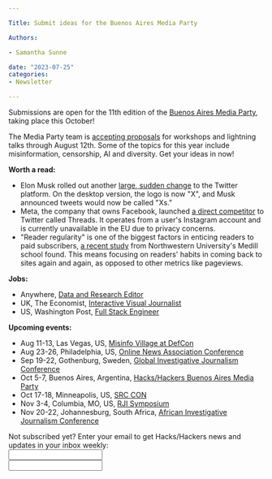 ```yaml
---

Title: Submit ideas for the Buenos Aires Media Party

Authors: 

- Samantha Sunne

date: "2023-07-25" 
categories: 
- Newsletter 

---
```


Submissions are open for the 11th edition of the [Buenos Aires Media Party](https://mediaparty.org/), taking place this October!

The Media Party team is [accepting proposals](https://mediaparty.org/) for workshops and lightning talks through August 12th. Some of the topics for this year include misinformation, censorship, AI and diversity. Get your ideas in now!

**Worth a read:**



* Elon Musk rolled out another [large, sudden change](https://thegrio.com/2023/07/24/x-logo-replaces-twitters-blue-bird-so-we-re-x-instead-of-retweet/) to the Twitter platform. On the desktop version, the logo is now "X", and Musk announced tweets would now be called "Xs."
* Meta, the company that owns Facebook, launched [a direct competitor](https://techcrunch.com/2023/07/17/what-is-instagrams-threads-app-all-your-questions-answered/) to Twitter called Threads. It operates from a user's Instagram account and is currently unavailable in the EU due to privacy concerns. 
* "Reader regularity" is one of the biggest factors in enticing readers to paid subscribers, [a recent study](https://www.poynter.org/business-work/2023/news-organization-pageviews-time-spent-wrong-metrics/) from Northwestern University's Medill school found. This means focusing on readers' habits in coming back to sites again and again, as opposed to other metrics like pageviews.

**Jobs:**



* Anywhere, [Data and Research Editor](https://www.icij.org/about/work-with-us/#data-ed)
* UK, The Economist, [Interactive Visual Journalist](https://infographics.economist.com/2023/job-interactive-visual-journalist-mat-cover/)
* US, Washington Post, [Full Stack Engineer](https://washpost.wd5.myworkdayjobs.com/washingtonpostcareers/job/DC-Washington-TWP-Headquarters/Senior-Full-Stack-Engineer--Elections_JR-90274427)

**Upcoming events:**



* Aug 11-13, Las Vegas, US, [Misinfo Village at DefCon](https://www.misinfovillage.org/)
* Aug 23-26, Philadelphia, US, [Online News Association Conference](https://ona23.journalists.org/)
* Sep 19-22, Gothenburg, Sweden, [Global Investigative Journalism Conference](https://gijc2023.org/)
* Oct 5-7, Buenos Aires, Argentina, [Hacks/Hackers Buenos Aires Media Party](https://mediaparty.org/)
* Oct 17-18, Minneapolis, US, [SRC CON](https://2023.srccon.org/)
* Nov 3-4, Columbia, MO, US, [RJI Symposium](https://rji.submittable.com/submit/254162/rji-symposium-in-service-to-our-communities)
* Nov 20-22, Johannesburg, South Africa, [African Investigative Journalism Conference](https://aijc.africa/)

<div id="mc_embed_signup"><form id="mc-embedded-subscribe-form" class="validate" action="//hackshackers.us1.list-manage.com/subscribe/post?u=c56f2e53d5ed6ef87f8aaa75c&amp;id=fb2bc6f10b" method="post" name="mc-embedded-subscribe-form" novalidate="" target="_blank">

<div id="mc_embed_signup_scroll">

<div class="mc-field-group"><label for="mce-EMAIL">Not subscribed yet? Enter your email to get Hacks/Hackers news and updates in your inbox weekly:  </label></div>

<div class="mc-field-group"><input id="mce-EMAIL" class="required email" name="EMAIL" type="email" value="" /></div>

<!-- real people should not fill this in and expect good things - do not remove this or risk form bot signups-->

<div style="position: absolute; left: -5000px;"><input tabindex="-1" name="b_c56f2e53d5ed6ef87f8aaa75c_fb2bc6f10b" type="text" value="" /></div>

<div class="clear"><input id="mc-embedded-subscribe" class="button" name="subscribe" typ
